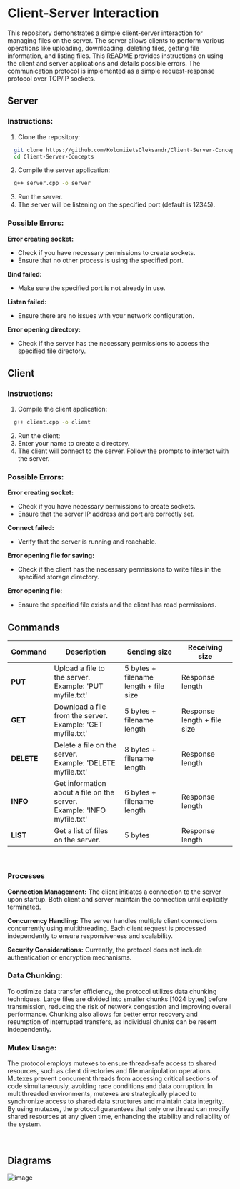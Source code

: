 # Client-Server Interaction

This repository demonstrates a simple client-server interaction for managing files on the server. The server allows clients to perform various operations like uploading, downloading, deleting files, getting file information, and listing files. This README provides instructions on using the client and server applications and details possible errors.
The communication protocol is implemented as a simple request-response protocol over TCP/IP sockets.

## Server
### Instructions:

1. Clone the repository:
```sh
  git clone https://github.com/KolomiietsOleksandr/Client-Server-Concepts
  cd Client-Server-Concepts
```
2. Compile the server application:
```sh
  g++ server.cpp -o server
```

3. Run the server.
4. The server will be listening on the specified port (default is 12345).

### Possible Errors:
**Error creating socket:**
- Check if you have necessary permissions to create sockets.
- Ensure that no other process is using the specified port.

**Bind failed:**
- Make sure the specified port is not already in use.

**Listen failed:**
- Ensure there are no issues with your network configuration.

**Error opening directory:**
- Check if the server has the necessary permissions to access the specified file directory.

## Client
### Instructions:
1. Compile the client application:
```sh
  g++ client.cpp -o client
```
2. Run the client:
3. Enter your name to create a directory.
4. The client will connect to the server. Follow the prompts to interact with the server.

### Possible Errors:
**Error creating socket:**
- Check if you have necessary permissions to create sockets.
- Ensure that the server IP address and port are correctly set.

**Connect failed:**
- Verify that the server is running and reachable.

**Error opening file for saving:**
- Check if the client has the necessary permissions to write files in the specified storage directory.

**Error opening file:**
- Ensure the specified file exists and the client has read permissions.

## Commands

| Command | Description | Sending size  | Receiving size |
| ------ | ------ | ------ | ------ |
| **PUT <filename>** | <div> Upload a file to the server.<br>Example: 'PUT myfile.txt' </div> | 5 bytes + filename length + file size | Response length |
| **GET <filename>** | <div>Download a file from the server.<br>Example: 'GET myfile.txt'</div>  | 5 bytes + filename length | Response length + file size |
| **DELETE <filename>** | <div>Delete a file on the server.<br>Example: 'DELETE myfile.txt'</div> | 8 bytes + filename length | Response length |
| **INFO <filename>** | <div>Get information about a file on the server.<br>Example: 'INFO myfile.txt'</div> | 6 bytes + filename length | Response length |
| **LIST** | <div>Get a list of files on the server.</div> | 5 bytes | Response length |

<br>

### Processes
**Connection Management:**
The client initiates a connection to the server upon startup.
Both client and server maintain the connection until explicitly terminated.

**Concurrency Handling:**
The server handles multiple client connections concurrently using multithreading.
Each client request is processed independently to ensure responsiveness and scalability.

**Security Considerations:**
Currently, the protocol does not include authentication or encryption mechanisms.

### Data Chunking:

To optimize data transfer efficiency, the protocol utilizes data chunking techniques.
Large files are divided into smaller chunks [1024 bytes] before transmission, reducing the risk of network congestion and improving overall performance.
Chunking also allows for better error recovery and resumption of interrupted transfers, as individual chunks can be resent independently.

### Mutex Usage:

The protocol employs mutexes to ensure thread-safe access to shared resources, such as client directories and file manipulation operations.
Mutexes prevent concurrent threads from accessing critical sections of code simultaneously, avoiding race conditions and data corruption.
In multithreaded environments, mutexes are strategically placed to synchronize access to shared data structures and maintain data integrity.
By using mutexes, the protocol guarantees that only one thread can modify shared resources at any given time, enhancing the stability and reliability of the system.

<br>

## Diagrams
![image](https://github.com/KolomiietsOleksandr/Client-Server-Concepts/assets/115143584/df772af5-6e5a-4fe8-99f2-d3c74ed04538)
